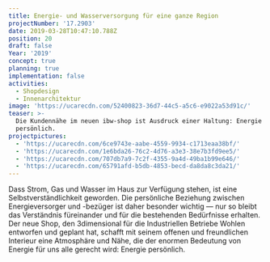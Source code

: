 ```yaml
---
title: Energie- und Wasserversorgung für eine ganze Region
projectNumber: '17.2903'
date: 2019-03-28T10:47:10.788Z
position: 20
draft: false
Year: '2019'
concept: true
planning: true
implementation: false
activities:
  - Shopdesign
  - Innenarchitektur
image: 'https://ucarecdn.com/52400823-36d7-44c5-a5c6-e9022a53d91c/'
teaser: >-
  Die Kundennähe im neuen ibw-shop ist Ausdruck einer Haltung: Energie
  persönlich.
projectpictures:
  - 'https://ucarecdn.com/6ce9743e-aabe-4559-9934-c1713eaa38bf/'
  - 'https://ucarecdn.com/1e6bda26-76c2-4d76-a3e3-38e7b3fd9ee5/'
  - 'https://ucarecdn.com/707db7a9-7c2f-4355-9a4d-49ba1b99e646/'
  - 'https://ucarecdn.com/65791afd-b5db-4853-becd-da8da8c3da21/'
---
```

Dass Strom, Gas und Wasser im Haus zur Verfügung stehen, ist eine Selbstverständlichkeit geworden. Die persönliche Beziehung zwischen Energieversorger und -bezüger ist daher besonder wichtig — nur so bleibt das Verständnis füreinander und für die bestehenden Bedürfnisse erhalten. Der neue Shop, den 3dimensional für die Industriellen Betriebe Wohlen entworfen und geplant hat, schafft mit seinem offenen und freundlichen Interieur eine Atmosphäre und Nähe, die der enormen Bedeutung von Energie für uns alle gerecht wird: Energie persönlich.
